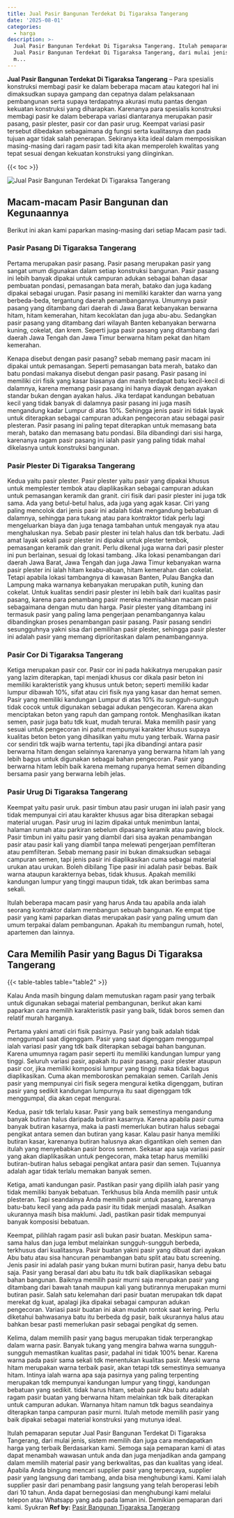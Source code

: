 ```yaml
---
title: Jual Pasir Bangunan Terdekat Di Tigaraksa Tangerang
date: '2025-08-01'
categories:
  - harga
description: >-
  Jual Pasir Bangunan Terdekat Di Tigaraksa Tangerang. Itulah pemaparan seputar
  Jual Pasir Bangunan Terdekat Di Tigaraksa Tangerang, dari mulai jenis, sistem
  m...
---
```


**Jual Pasir Bangunan Terdekat Di Tigaraksa Tangerang** – Para spesialis konstruksi membagi pasir ke dalam beberapa macam atau kategori hal ini dimaksudkan supaya gampang dan cepatnya dalam pelaksanaan pembangunan serta supaya terdapatnya akurasi mutu pantas dengan kekuatan konstruksi yang diharapkan. Karenanya para spesialis konstruksi membagi pasir ke dalam beberapa variasi diantaranya merupakan pasir pasang, pasir plester, pasir cor dan pasir urug. Keempat variasi pasir tersebut dibedakan sebagaimana dg fungsi serta kualitasnya dan pada tujuan agar tidak salah penerapan. Sekiranya kita ideal dalam memposisikan masing-masing dari ragam pasir tadi kita akan memperoleh kwalitas yang tepat sesuai dengan kekuatan konstruksi yang diinginkan.

{{< toc >}}

![Jual Pasir Bangunan Terdekat Di Tigaraksa Tangerang](/images/jual-pasir-bangunan-55.png)

## Macam-macam Pasir Bangunan dan Kegunaannya

Berikut ini akan kami paparkan masing-masing dari setiap Macam pasir tadi.

### Pasir Pasang Di Tigaraksa Tangerang

Pertama merupakan pasir pasang. Pasir pasang merupakan pasir yang sangat umum digunakan dalam setiap konstruksi bangunan. Pasir pasang ini lebih banyak dipakai untuk campuran adukan sebagai bahan dasar pembuatan pondasi, pemasangan bata merah, batako dan juga kadang dipakai sebagai urugan. Pasir pasang ini memiliki karakter dan warna yang berbeda-beda, tergantung daerah penambangannya. Umumnya pasir pasang yang ditambang dari daerah di Jawa Barat kebanyakan berwarna hitam, hitam kemerahan, hitam kecoklatan dan juga abu-abu. Sedangkan pasir pasang yang ditambang dari wilayah Banten kebanyakan berwarna kuning, cokelat, dan krem. Seperti juga pasir pasang yang ditambang dari daerah Jawa Tengah dan Jawa Timur berwarna hitam pekat dan hitam kemerahan.

Kenapa disebut dengan pasir pasang? sebab memang pasir macam ini dipakai untuk pemasangan. Seperti pemasangan bata merah, batako dan batu pondasi makanya disebut dengan pasir pasang. Pasir pasang ini memiliki ciri fisik yang kasar biasanya dan masih terdapat batu kecil-kecil di dalamnya, karena memang pasir pasang ini hanya diayak dengan ayakan standar bukan dengan ayakan halus. Jika terdapat kandungan bebatuan kecil yang tidak banyak di dalamnya pasir pasang ini juga masih mengandung kadar Lumpur di atas 10%. Sehingga jenis pasir ini tidak layak untuk diterapkan sebagai campuran adukan pengecoran atau sebagai pasir plesteran. Pasir pasang ini paling tepat diterapkan untuk memasang bata merah, batako dan memasang batu pondasi. Bila dibandingi dari sisi harga, karenanya ragam pasir pasang ini ialah pasir yang paling tidak mahal dikelasnya untuk konstruksi bangunan.

### Pasir Plester Di Tigaraksa Tangerang

Kedua yaitu pasir plester. Pasir plester yaitu pasir yang dipakai khusus untuk memplester tembok atau diaplikasikan sebagai campuran adukan untuk pemasangan keramik dan granit. ciri fisik dari pasir plester ini juga tdk sama. Ada yang betul-betul halus, ada juga yang agak kasar. Ciri yang paling mencolok dari jenis pasir ini adalah tidak mengandung bebatuan di dalamnya, sehingga para tukang atau para kontraktor tidak perlu lagi mengeluarkan biaya dan juga tenaga tambahan untuk mengayak nya atau menghaluskan nya. Sebab pasir plester ini telah halus dan tdk berbatu. Jadi amat layak sekali pasir plester ini dipakai untuk plester tembok, pemasangan keramik dan granit. Perlu dikenal juga warna dari pasir plester ini pun berlainan, sesuai dg lokasi tambang. Jika lokasi penambangan dari daerah Jawa Barat, Jawa Tengah dan juga Jawa Timur kebanyakan warna pasir plester ini ialah hitam keabu-abuan, hitam kemerahan dan cokelat. Tetapi apabila lokasi tambangnya di kawasan Banten, Pulau Bangka dan Lampung maka warnanya kebanyakan merupakan putih, kuning dan cokelat. Untuk kualitas sendiri pasir plester ini lebih baik dari kualitas pasir pasang, karena para penambang pasir mereka memisahkan macam pasir sebagaimana dengan mutu dan harga. Pasir plester yang ditambang ini termasuk pasir yang paling lama pengerjaan penambangannya kalau dibandingkan proses penambangan pasir pasang. Pasir pasang sendiri sesungguhnya yakni sisa dari pemilihan pasir plester, sehingga pasir plester ini adalah pasir yang memang diprioritaskan dalam penambangannya.

### Pasir Cor Di Tigaraksa Tangerang

Ketiga merupakan pasir cor. Pasir cor ini pada hakikatnya merupakan pasir yang lazim diterapkan, tapi menjadi khusus cor dikala pasir beton ini memiliki karakteristik yang khusus untuk beton; seperti memiliki kadar lumpur dibawah 10%, sifat atau ciri fisik nya yang kasar dan hemat semen. Pasir yang memiliki kandungan Lumpur di atas 10% itu sungguh-sungguh tidak cocok untuk digunakan sebagai adukan pengecoran. Karena akan menciptakan beton yang rapuh dan gampang rontok. Menghasilkan ikatan semen, pasir juga batu tdk kuat, mudah terurai. Maka memilih pasir yang sesuai untuk pengecoran ini patut mempunyai karakter khusus supaya kualitas beton beton yang dihasilkan yaitu mutu yang terbaik. Warna pasir cor sendiri tdk wajib warna tertentu, tapi jika dibandingi antara pasir berwarna hitam dengan selainnya karenanya yang berwarna hitam lah yang lebih bagus untuk digunakan sebagai bahan pengecoran. Pasir yang berwarna hitam lebih baik karena memang rupanya hemat semen dibanding bersama pasir yang berwarna lebih jelas.

### Pasir Urug Di Tigaraksa Tangerang

Keempat yaitu pasir uruk. pasir timbun atau pasir urugan ini ialah pasir yang tidak mempunyai ciri atau karakter khusus agar bisa diterapkan sebagai material urugan. Pasir urug ini lazim dipakai untuk menimbun lantai, halaman rumah atau parkiran sebelum dipasang keramik atau paving block. Pasir timbun ini yaitu pasir yang diambil dari sisa ayakan penambangan pasir atau pasir kali yang diambil tanpa melewati pengerjaan pemfilteran atau pemfilteran. Sebab memang pasir ini bukan dimaksudkan sebagai campuran semen, tapi jenis pasir ini diaplikasikan cuma sebagai material urukan atau urukan. Boleh dibilang Tipe pasir ini adalah pasir bebas. Baik warna ataupun karakternya bebas, tidak khusus. Apakah memiliki kandungan lumpur yang tinggi maupun tidak, tdk akan berimbas sama sekali.

Itulah beberapa macam pasir yang harus Anda tau apabila anda ialah seorang kontraktor dalam membangun sebuah bangunan. Ke empat tipe pasir yang kami paparkan diatas merupakan pasir yang paling umum dan umum terpakai dalam pembangunan. Apakah itu membangun rumah, hotel, apartemen dan lainnya.

## Cara Memilih Pasir yang Bagus Di Tigaraksa Tangerang

{{< table-tables table="table2" >}}

Kalau Anda masih bingung dalam memutuskan ragam pasir yang terbaik untuk digunakan sebagai material pembangunan, berikut akan kami paparkan cara memilih karakteristik pasir yang baik, tidak boros semen dan relatif murah harganya.

Pertama yakni amati ciri fisik pasirnya. Pasir yang baik adalah tidak menggumpal saat digenggam. Pasir yang saat digenggam menggumpal ialah variasi pasir yang tdk baik diterapkan sebagai bahan bangunan. Karena umumnya ragam pasir seperti itu memiliki kandungan lumpur yang tinggi. Seluruh variasi pasir, apakah itu pasir pasang, pasir plester ataupun pasir cor, jika memiliki komposisi lumpur yang tinggi maka tidak bagus diaplikasikan. Cuma akan memboroskan pemakaian semen. Carilah Jenis pasir yang mempunyai ciri fisik segera mengurai ketika digenggam, butiran pasir yang sedikit kandungan lumpurnya itu saat digenggam tdk menggumpal, dia akan cepat mengurai.

Kedua, pasir tdk terlalu kasar. Pasir yang baik semestinya mengandung banyak butiran halus daripada butiran kasarnya. Karena apabila pasir cuma banyak butiran kasarnya, maka ia pasti memerlukan butiran halus sebagai pengikat antara semen dan butiran yang kasar. Kalau pasir hanya memiliki butiran kasar, karenanya butiran halusnya akan digantikan oleh semen dan itulah yang menyebabkan pasir boros semen. Sekasar apa saja variasi pasir yang akan diaplikasikan untuk pengecoran, maka tetap harus memiliki butiran-butiran halus sebagai pengikat antara pasir dan semen. Tujuannya adalah agar tidak terlalu memakan banyak semen.

Ketiga, amati kandungan pasir. Pastikan pasir yang dipilih ialah pasir yang tidak memiliki banyak bebatuan. Terkhusus bila Anda memilih pasir untuk plesteran. Tapi seandainya Anda memilih pasir untuk pasang, karenanya batu-batu kecil yang ada pada pasir itu tidak menjadi masalah. Asalkan ukurannya masih bisa maklumi. Jadi, pastikan pasir tidak mempunyai banyak komposisi bebatuan.

Keempat, pilihlah ragam pasir asli bukan pasir buatan. Meskipun sama-sama halus dan juga lembut melainkan sungguh-sungguh berbeda, terkhusus dari kualitasnya. Pasir buatan yakni pasir yang dibuat dari ayakan Abu batu atau sisa hancuran penambangan batu split atau batu screening. Jenis pasir ini adalah pasir yang bukan murni butiran pasir, hanya debu batu saja. Pasir yang berasal dari abu batu itu tdk baik diaplikasikan sebagai bahan bangunan. Baiknya memilih pasir murni saja merupakan pasir yang ditambang dari bawah tanah maupun kali yang butirannya merupakan murni butiran pasir. Salah satu kelemahan dari pasir buatan merupakan tdk dapat merekat dg kuat, apalagi jika dipakai sebagai campuran adukan pengecoran. Variasi pasir buatan ini akan mudah rontok saat kering. Perlu diketahui bahwasanya batu itu berbeda dg pasir, baik ukurannya halus atau bahkan besar pasti memerlukan pasir sebagai pengikat dg semen.

Kelima, dalam memilih pasir yang bagus merupakan tidak terperangkap dalam warna pasir. Banyak tukang yang mengira bahwa warna sungguh-sungguh memastikan kualitas pasir, padahal ini tidak 100% benar. Karena warna pada pasir sama sekali tdk menentukan kualitas pasir. Meski warna hitam merupakan warna terbaik pasir, akan tetapi tdk semestinya semuanya hitam. Intinya ialah warna apa saja pasirnya yang paling terpenting merupakan tdk mempunyai kandungan lumpur yang tinggi, kandungan bebatuan yang sedikit. tidak harus hitam, sebab pasir Abu batu adalah ragam pasir buatan yang berwarna hitam melainkan tdk baik diterapkan untuk campuran adukan. Warnanya hitam namun tdk bagus seandainya diterapkan tanpa campuran pasir murni. Itulah metode memilih pasir yang baik dipakai sebagai material konstruksi yang mutunya ideal.

Itulah pemaparan seputar Jual Pasir Bangunan Terdekat Di Tigaraksa Tangerang, dari mulai jenis, sistem memilih dan juga cara mendapatkan harga yang terbaik Berdasarkan kami. Semoga saja pemaparan kami di atas dapat menambah wawasan untuk anda dan juga menjadikan anda gampang dalam memilih material pasir yang berkwalitas, pas dan kualitas yang ideal. Apabila Anda bingung mencari supplier pasir yang terpercaya, supplier pasir yang langsung dari tambang, anda bisa menghubungi kami. Kami ialah supplier pasir dari penambang pasir langsung yang telah beroperasi lebih dari 10 tahun. Anda dapat bernegosiasi dan menghubungi kami melalui telepon atau Whatsapp yang ada pada laman ini. Demikian pemaparan dari kami. Syukran
**Ref by:** [Pasir Bangunan Tigaraksa Tangerang](https://id.wikipedia.org/wiki/Pasir)
